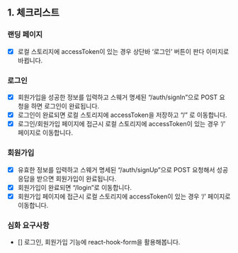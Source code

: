## 1. 체크리스트

### 랜딩 페이지

- [x] 로컬 스토리지에 accessToken이 있는 경우 상단바 ‘로그인’ 버튼이 판다 이미지로 바뀝니다.

### 로그인

- [x] 회원가입을 성공한 정보를 입력하고 스웨거 명세된 “/auth/signIn”으로 POST 요청을 하면 로그인이 완료됩니다.
- [x] 로그인이 완료되면 로컬 스토리지에 accessToken을 저장하고 “/” 로 이동합니다.
- [x] 로그인/회원가입 페이지에 접근시 로컬 스토리지에 accessToken이 있는 경우 ‘/’ 페이지로 이동합니다.

### 회원가입

- [x] 유효한 정보를 입력하고 스웨거 명세된 “/auth/signUp”으로 POST 요청해서 성공 응답을 받으면 회원가입이 완료됩니다.
- [x] 회원가입이 완료되면 “/login”로 이동합니다.
- [x] 회원가입 페이지에 접근시 로컬 스토리지에 accessToken이 있는 경우 ‘/’ 페이지로 이동합니다.

### 심화 요구사항

- [] 로그인, 회원가입 기능에 react-hook-form을 활용해봅니다.
